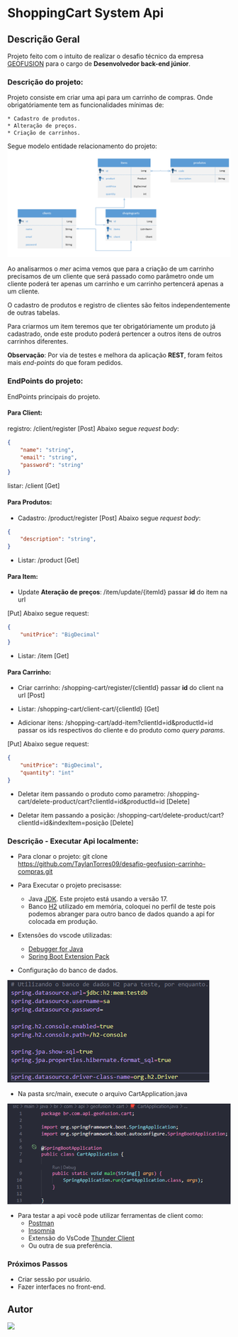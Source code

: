 # ShoppingCart System Api

## Descrição Geral

Projeto feito com o intuito de realizar o desafio técnico da empresa [GEOFUSION](https://www.geofusion.com.br/) para o cargo de **Desenvolvedor back-end júnior**.

### Descrição do projeto:

Projeto consiste em criar uma api para um carrinho de compras. Onde obrigatóriamente tem as funcionalidades mínimas de:

    * Cadastro de produtos.
    * Alteração de preços.
    * Criação de carrinhos.

Segue modelo entidade relacionamento do projeto:
![mer](README_IMG/Mer.png)


Ao analisarmos o *mer* acima vemos que para a criação de um carrinho precisamos de um cliente que será passado como parâmetro onde um cliente poderá ter apenas um carrinho e um carrinho pertencerá apenas a um cliente.

O cadastro de produtos e registro de clientes são feitos independentemente de outras tabelas.

Para criarmos um item teremos que ter obrigatóriamente um produto já cadastrado, onde este produto poderá pertencer a outros itens de outros carrinhos diferentes.

**Observação**: Por via de testes e melhora da aplicação **REST**, foram feitos mais *end-points* do que foram pedidos.

### EndPoints do projeto:

EndPoints principais do projeto.

#### Para Client:
registro: /client/register [Post] Abaixo segue *request body*:
``` Json Body
{
    "name": "string",
    "email": "string",
    "password": "string"
}
```

listar: /client [Get]

#### Para Produtos:
- Cadastro: /product/register [Post] Abaixo segue *request body*:
``` Json Body
{
    "description": "string",
}
```
- Listar: /product [Get]

#### Para Item:
- Update **Ateração de preços**: /item/update/{itemId} passar **id** do item na url 

[Put] Abaixo segue request:
``` Json Body
{
    "unitPrice": "BigDecimal"
}
```
- Listar: /item [Get]

#### Para Carrinho:
- Criar carrinho: /shopping-cart/register/{clientId} passar **id** do client na url [Post]

- Listar: /shopping-cart/client-cart/{clientId} [Get]

- Adicionar itens: /shopping-cart/add-item?clientId=id&productId=id passar os ids respectivos do cliente e do produto como *query params*.

[Put] Abaixo segue request:
``` Json Body
{
    "unitPrice": "BigDecimal",
    "quantity": "int"
}
```

- Deletar item passando o produto como parametro: /shopping-cart/delete-product/cart?clientId=id&productId=id [Delete]

- Deletar item passando a posição: /shopping-cart/delete-product/cart?clientId=id&indexItem=posição [Delete]

### Descrição - Executar Api localmente:
- Para clonar o projeto: git clone https://github.com/TaylanTorres09/desafio-geofusion-carrinho-compras.git
- Para Executar o projeto precisasse:
    - Java [JDK](https://www.oracle.com/java/technologies/downloads/#java17). Este projeto está usando a versão 17.
    - Banco [H2](https://www.h2database.com/html/main.html) utilizado em memória, coloquei no perfil de teste pois podemos abranger para outro banco de dados quando a api for colocada em produção.

- Extensões do vscode utilizadas:
    - [Debugger for Java](https://marketplace.visualstudio.com/items?itemName=redhat.java)
    - [Spring Boot Extension Pack](https://marketplace.visualstudio.com/items?itemName=Pivotal.vscode-boot-dev-pack)

- Configuração do banco de dados.

![ApplicationProperties](README_IMG/application.properties.png)

- Na pasta src/main, execute o arquivo CartApplication.java

![TaxpayerApplication](README_IMG/CartApplication.java.png)

- Para testar a api você pode utilizar ferramentas de client como:
    - [Postman](https://www.postman.com/)
    - [Insomnia](https://insomnia.rest/download)
    - Extensão do VsCode [Thunder Client](https://marketplace.visualstudio.com/items?itemName=rangav.vscode-thunder-client)
    - Ou outra de sua preferência.

### Próximos Passos
- Criar sessão por usuário.
- Fazer interfaces no front-end.

## Autor
<a href="https://www.linkedin.com/in/taylan-torres" target="_blank"><img src="https://img.shields.io/badge/-LinkedIn-%230077B5?style=for-the-badge&logo=linkedin&logoColor=white" target="_blank"></a> 